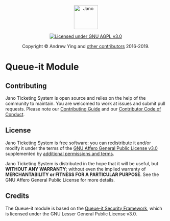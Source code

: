 <p align="center">
<img src="https://raw.githubusercontent.com/JanoCodes/Ticketing/master/logo.png"
height="75" alt="Jano">
</p>

<p align="center">
<a href="https://github.com/JanoRocks/Queue/blob/master/README.md"
target="_blank"><img src="https://img.shields.io/badge/license-GNU%20AGPL%20v3.0-blue.svg"
alt="Licensed under GNU AGPL v3.0"></a>
</p>

<p align="center">
Copyright &copy; Andrew Ying and <a
href="https://github.com/JanoCodes/Queue/graphs/contributors" target="_blank">
other contributors</a> 2016-2019.
</p>
 
# Queue-it Module

## Contributing
Jano Ticketing System is open source and relies on the help of the community to maintain.
You are welcomed to work at issues and submit pull requests. Please note our
[Contributing Guide](CONTRIBUTING.md) and our
[Contributor Code of Conduct](CODE_OF_CONDUCT.md).

## License
Jano Ticketing System is free software: you can redistribute it and/or modify it under
the terms of the [GNU Affero General Public License v3.0](LICENSE.md) supplemented by
[additional permissions and terms](COPYING.md).

Jano Ticketing System is distributed in the hope that it will be useful, but **WITHOUT
ANY WARRANTY**; without even the implied warranty of **MERCHANTABILITY or FITNESS FOR A
PARTICULAR PURPOSE**. See the GNU Affero General Public License for more details.

## Credits

The Queue-it module is based on the [Queue-it Security Framework](https://github.com/queueit/KnownUser.V3.PHP), which
 is licensed under the GNU Lesser General Public License v3.0.